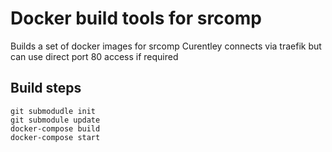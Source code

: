# Docker build tools for srcomp

Builds a set of docker images for srcomp
Curentley connects via traefik but can use direct port 80 access if required

## Build steps

```
git submodudle init
git submodule update
docker-compose build
docker-compose start
```
